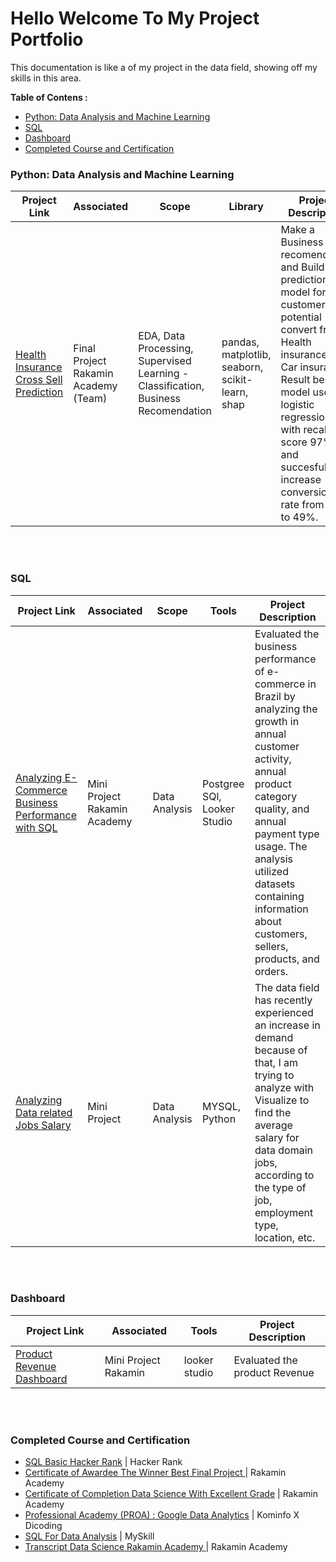 # Hello Welcome To My Project Portfolio
This documentation is like a  of my project in the data field, showing off my skills in this area.

**Table of Contens :**
- [Python: Data Analysis and Machine Learning](#python-data-analysis-and-machine-learning)
- [SQL](#sql)
- [Dashboard](#dashboard)
- [Completed Course and Certification](#completed-course-and-certification)

### Python: Data Analysis and Machine Learning

Project Link | Associated | Scope | Library | Project Description 
---|---|---|---|---
[Health Insurance Cross Sell Prediction](https://github.com/fauzanheryka/Data_Connector) | Final Project Rakamin Academy (Team) | EDA, Data Processing, Supervised Learning - Classification, Business Recomendation |pandas, matplotlib, seaborn, scikit-learn, shap | Make a Business recomendation and Build prediction model for customer who potential convert from Health insurance to Car insurance. Result best model use logistic regression with recall score 97% and succesfully increase conversion rate from 12% to 49%.
<br>
<br>

### SQL

Project Link | Associated | Scope| Tools | Project Description
---|---|---|---|---
[Analyzing E-Commerce Business Performance with SQL](https://github.com/fauzanheryka/Analyzing-E-Commerce-Business-Performance-with-SQL) | Mini Project Rakamin Academy | Data Analysis| Postgree SQl, Looker Studio | Evaluated the business performance of e-commerce in Brazil by analyzing the growth in annual customer activity, annual product category quality, and annual payment type usage. The analysis utilized datasets containing information about customers, sellers, products, and orders.
[Analyzing Data related Jobs Salary](https://www.linkedin.com/feed/update/urn:li:activity:7114886360779419650/) | Mini Project | Data Analysis | MYSQL, Python | The data field has recently experienced an increase in demand because of that, I am trying to analyze with Visualize to find the average salary for data domain jobs, according to the type of job, employment type, location, etc. 
<br>
<br>

### Dashboard
Project Link | Associated | Tools | Project Description
---|---|---|---
[Product Revenue Dashboard](https://lookerstudio.google.com/u/0/reporting/f6870052-d5a2-4ccb-bb86-b662a8857c4f/page/ZxnWD) | Mini Project Rakamin | looker studio | Evaluated the product Revenue
<br>
<br>


### Completed Course and Certification

- [SQL Basic Hacker Rank](https://drive.google.com/file/d/1po5U33DNTkMJavn1wuHoyJDVvj35SPuY/view) | Hacker Rank
- [Certificate of Awardee The Winner Best Final Project ](https://drive.google.com/file/d/1u_pwpT6e57gLO3mrHOvboXqlYKSDa1Fh/view?usp=drive_link) | Rakamin Academy 
- [Certificate of Completion Data Science With Excellent Grade](https://drive.google.com/file/d/1ANCAkcYM9jaUREwUua08dvzuJAmd0_t6/view?usp=drive_link) | Rakamin Academy 
- [Professional Academy (PROA) : Google Data Analytics](https://drive.google.com/drive/u/0/folders/1NCenzIbrEZ8Bi8s91wFik998nPQtLfNw) | Kominfo X Dicoding 
- [SQL For Data Analysis](https://drive.google.com/file/d/1MtDKmSc6SJIEcd7tiCcUsA20G4gMzS2z/view?usp=sharing) | MySkill
- [Transcript Data Science Rakamin Academy ](https://drive.google.com/file/d/1iKmVABCDsC_q4aU9yCX5TiyPeFKGhPq1/view?usp=drive_link) | Rakamin Academy
